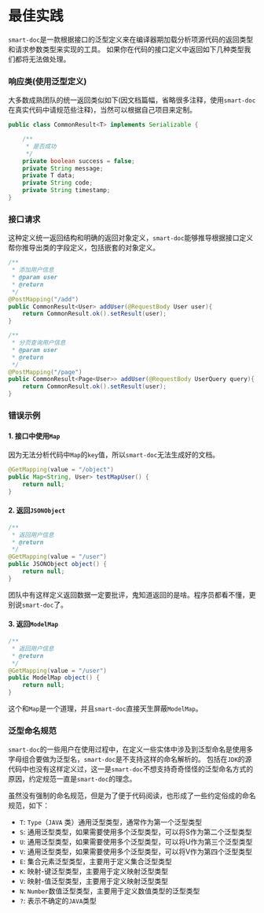 # 最佳实践

`smart-doc`是一款根据接口的泛型定义来在编译器期加载分析项源代码的返回类型和请求参数类型来实现的工具。 
如果你在代码的接口定义中返回如下几种类型我们都将无法做处理。

### 响应类(使用泛型定义)
大多数成熟团队的统一返回类似如下(因文档篇幅，省略很多注释，使用`smart-doc`在真实代码中请规范些注释)，当然可以根据自己项目来定制。
```java
public class CommonResult<T> implements Serializable {

    /**
     * 是否成功
     */
    private boolean success = false;
    private String message;
    private T data;
    private String code;
    private String timestamp;
}

```


### 接口请求
这种定义统一返回结构和明确的返回对象定义，`smart-doc`能够推导根据接口定义帮你推导出类的字段定义，包括嵌套的对象定义。
```java
/**
 * 添加用户信息
 * @param user
 * @return
 */
@PostMapping("/add")
public CommonResult<User> addUser(@RequestBody User user){
    return CommonResult.ok().setResult(user);
}

/**
 * 分页查询用户信息
 * @param user
 * @return
 */
@PostMapping("/page")
public CommonResult<Page<User>> addUser(@RequestBody UserQuery query){
    return CommonResult.ok().setResult(user);
}
```

### 错误示例
#### 1. 接口中使用`Map`
因为无法分析代码中`Map`的`key`值，所以`smart-doc`无法生成好的文档。

```java
@GetMapping(value = "/object")
public Map<String, User> testMapUser() {
    return null;
}
```

#### 2. 返回`JSONObject`

```java
/**
 * 返回用户信息
 * @return
 */
@GetMapping(value = "/user")
public JSONObject object() {
    return null;
}
```
团队中有这样定义返回数据一定要批评，鬼知道返回的是啥。程序员都看不懂，更别说`smart-doc`了。

#### 3. 返回`ModelMap`
 
```java
/**
 * 返回用户信息
 * @return
 */
@GetMapping(value = "/user")
public ModelMap object() {
    return null;
}

```
这个和`Map`是一个道理，并且`smart-doc`直接天生屏蔽`ModelMap`。

### 泛型命名规范
`smart-doc`的一些用户在使用过程中，在定义一些实体中涉及到泛型命名是使用多字母组合要做为泛型名，`smart-doc`是不支持这样的命名解析的。
包括在`JDK`的源代码中也没有这样定义过，这一是`smart-doc`不想支持奇奇怪怪的泛型命名方式的原因，约定规范一直是`smart-doc`的理念。

虽然没有强制的命名规范，但是为了便于代码阅读，也形成了一些约定俗成的命名规范，如下：
- `T`: `Type`（`JAVA` 类）通用泛型类型，通常作为第一个泛型类型
- `S`: 通用泛型类型，如果需要使用多个泛型类型，可以将S作为第二个泛型类型
- `U`: 通用泛型类型，如果需要使用多个泛型类型，可以将U作为第三个泛型类型
- `V`: 通用泛型类型，如果需要使用多个泛型类型，可以将V作为第四个泛型类型
- `E`: 集合元素泛型类型，主要用于定义集合泛型类型
- `K`: 映射-键泛型类型，主要用于定义映射泛型类型
- `V`: 映射-值泛型类型，主要用于定义映射泛型类型
- `N`: `Number`数值泛型类型，主要用于定义数值类型的泛型类型
- `?`: 表示不确定的`JAVA`类型
